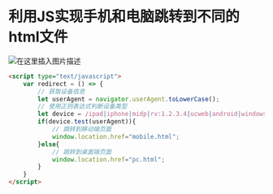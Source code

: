 ﻿# 利用JS实现手机和电脑跳转到不同的html文件
![在这里插入图片描述](https://img-blog.csdnimg.cn/55d45c80bac14bb9b0a9cf184b16d3e4.png?x-oss-process=image/watermark,type_d3F5LXplbmhlaQ,shadow_50,text_Q1NETiBAQ2h1YW5ZYW5nIENoZW4=,size_20,color_FFFFFF,t_70,g_se,x_16)

```html
<script type="text/javascript">
    var redirect = () => {
        // 获取设备信息
        let userAgent = navigator.userAgent.toLowerCase();
        // 使用正则表达式判断设备类型
        let device = /ipad|iphone|midp|rv:1.2.3.4|ucweb|android|windows ce|windows mobile/;
        if(device.test(userAgent)){
            // 跳转到移动端页面
            window.location.href="mobile.html";
        }else{
            // 跳转到桌面端页面
            window.location.href="pc.html";
        }
    }
</script>
```

